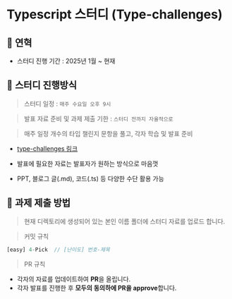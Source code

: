 # Typescript 스터디 (Type-challenges)

## 📌 연혁

- 스터디 진행 기간 : 2025년 1월 ~ 현재

## 📌 스터디 진행방식

> 스터디 일정 : `매주 수요일 오후 9시`

> 발표 자료 준비 및 과제 제출 기한 : `스터디 전까지 자율적으로`

> 매주 일정 개수의 타입 챌린지 문항을 풀고, 각자 학습 및 발표 준비

- [type-challenges 링크](https://github.com/type-challenges/type-challenges)

- 발표에 필요한 자료는 발표자가 원하는 방식으로 마음껏

- PPT, 블로그 글(.md), 코드(.ts) 등 다양한 수단 활용 가능

## 📌 과제 제출 방법

> 현재 디렉토리에 생성되어 있는 본인 이름 폴더에 스터디 자료를 업로드 합니다.

> 커밋 규칙

   ```jsx
   [easy] 4-Pick  // [난이도] 번호-제목
   ```

> PR 규칙
   - 각자의 자료를 업데이트하여 **PR**을 올립니다.
   - 각자 발표를 진행한 후 **모두의 동의하에 PR을 approve**합니다.
